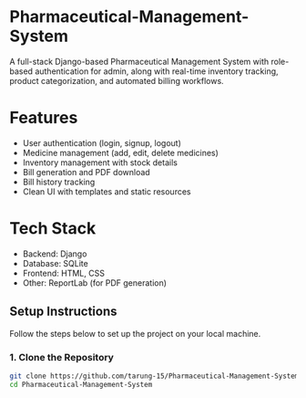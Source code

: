 # Pharmaceutical-Management-System
A full-stack Django-based Pharmaceutical Management System with role-based authentication for admin, along with real-time inventory tracking, product categorization, and automated billing workflows.

# Features
- User authentication (login, signup, logout)
- Medicine management (add, edit, delete medicines)
- Inventory management with stock details
- Bill generation and PDF download
- Bill history tracking
- Clean UI with templates and static resources

# Tech Stack
- Backend: Django 
- Database: SQLite 
- Frontend: HTML, CSS 
- Other: ReportLab (for PDF generation)

## Setup Instructions

Follow the steps below to set up the project on your local machine.

### 1. Clone the Repository
```bash
git clone https://github.com/tarung-15/Pharmaceutical-Management-System.git
cd Pharmaceutical-Management-System

